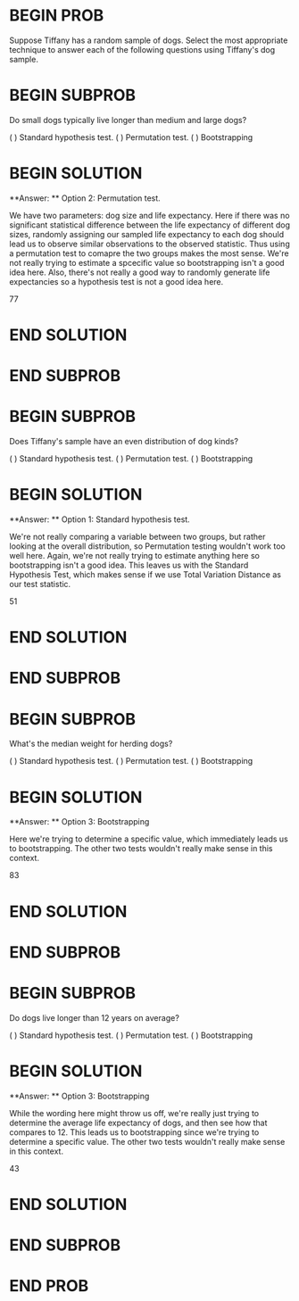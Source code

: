 # BEGIN PROB

Suppose Tiffany has a random sample of dogs. Select the most
appropriate technique to answer each of the following questions using
Tiffany's dog sample.

# BEGIN SUBPROB

Do small dogs typically live longer than medium and large dogs?

( ) Standard hypothesis test.
( ) Permutation test.
( ) Bootstrapping

# BEGIN SOLUTION

**Answer: ** Option 2: Permutation test.

We have two parameters: dog size and life expectancy. Here if there was no significant statistical difference between the life expectancy of different dog sizes, randomly assigning our sampled life expectancy to each dog should lead us to observe similar observations to the observed statistic. Thus using a permutation test to comapre the two groups makes the most sense. We're not really trying to estimate a spcecific value so bootstrapping isn't a good idea here. Also, there's not really a good way to randomly generate life expectancies so a hypothesis test is not a good idea here. 

<average>77</average>

# END SOLUTION

# END SUBPROB

# BEGIN SUBPROB

Does Tiffany's sample have an even distribution of dog kinds?

( ) Standard hypothesis test.
( ) Permutation test.
( ) Bootstrapping

# BEGIN SOLUTION

**Answer: ** Option 1: Standard hypothesis test.

We're not really comparing a variable between two groups, but rather looking at the overall distribution, so Permutation testing wouldn't work too well here. Again, we're not really trying to estimate anything here so bootstrapping isn't a good idea. This leaves us with the Standard Hypothesis Test, which makes sense if we use Total Variation Distance as our test statistic.

<average>51</average>

# END SOLUTION

# END SUBPROB

# BEGIN SUBPROB

What's the median weight for herding dogs?

( ) Standard hypothesis test.
( ) Permutation test.
( ) Bootstrapping

# BEGIN SOLUTION

**Answer: ** Option 3: Bootstrapping

Here we're trying to determine a specific value, which immediately leads us to bootstrapping. The other two tests wouldn't really make sense in this context.

<average>83</average>

# END SOLUTION

# END SUBPROB

# BEGIN SUBPROB

Do dogs live longer than 12 years on average?

( ) Standard hypothesis test.
( ) Permutation test.
( ) Bootstrapping

# BEGIN SOLUTION

**Answer: ** Option 3: Bootstrapping

While the wording here might throw us off, we're really just trying to determine the average life expectancy of dogs, and then see how that compares to 12. This leads us to bootstrapping since we're trying to determine a specific value. The other two tests wouldn't really make sense in this context.

<average>43</average>

# END SOLUTION

# END SUBPROB

# END PROB
